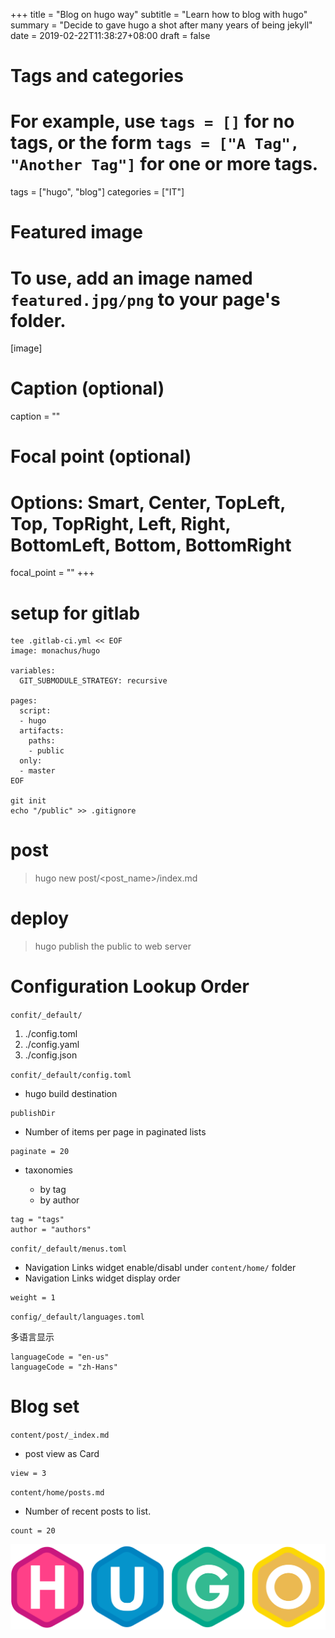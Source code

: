 +++
title = "Blog on hugo way"
subtitle = "Learn how to blog with hugo"
summary = "Decide to gave hugo a shot after many years of being jekyll"
date = 2019-02-22T11:38:27+08:00
draft = false

# Tags and categories
# For example, use `tags = []` for no tags, or the form `tags = ["A Tag", "Another Tag"]` for one or more tags.
tags = ["hugo", "blog"]
categories = ["IT"]

# Featured image
# To use, add an image named `featured.jpg/png` to your page's folder. 
[image]
  # Caption (optional)
  caption = ""

  # Focal point (optional)
  # Options: Smart, Center, TopLeft, Top, TopRight, Left, Right, BottomLeft, Bottom, BottomRight
  focal_point = ""
+++


# setup for gitlab
```
tee .gitlab-ci.yml << EOF
image: monachus/hugo

variables:
  GIT_SUBMODULE_STRATEGY: recursive

pages:
  script:
  - hugo
  artifacts:
    paths:
    - public
  only:
  - master
EOF

git init
echo "/public" >> .gitignore  

```



# post

>hugo new post/<post_name>/index.md

# deploy

>hugo
publish the public to web server


# Configuration Lookup Order
`confit/_default/`

1. ./config.toml
2. ./config.yaml
3. ./config.json

`confit/_default/config.toml`

- hugo build destination

```
publishDir
```
- Number of items per page in paginated lists

```
paginate = 20  
```
- taxonomies

  + by tag
  + by author

```
tag = "tags"
author = "authors"
```

`confit/_default/menus.toml`

- Navigation Links widget enable/disabl under `content/home/` folder
- Navigation Links widget display order

```
weight = 1
```

`config/_default/languages.toml`

多语言显示

```
languageCode = "en-us"
languageCode = "zh-Hans"
```


# Blog set
`content/post/_index.md`

- post view as Card

```
view = 3
```
`content/home/posts.md`

- Number of recent posts to list.

```
count = 20
```



![](/img/post/hugo-logo-wide.svg)
 
